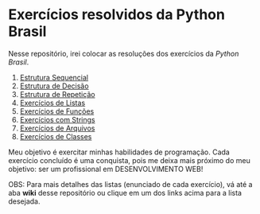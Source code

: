 # Exercícios resolvidos da Python Brasil 

Nesse repositório, irei colocar as resoluções dos exercícios da _Python Brasil_.

1. [Estrutura Sequencial](https://wiki.python.org.br/EstruturaSequencial)
2. [Estrutura de Decisão](https://wiki.python.org.br/EstruturaDeDecisao)
3. [Estrutura de Repetição](https://wiki.python.org.br/EstruturaDeRepeticao)
4. [Exercícios de Listas](https://wiki.python.org.br/ExerciciosListas)
5. [Exercícios de Funções](https://wiki.python.org.br/ExerciciosFuncoes)
6. [Exercícios com Strings](https://wiki.python.org.br/ExerciciosComStrings)
7. [Exercícios de Arquivos](https://wiki.python.org.br/ExerciciosArquivos)
8. [Exercícios de Classes](https://wiki.python.org.br/ExerciciosClasses)

Meu objetivo é exercitar minhas habilidades de programação. Cada exercício concluído é uma conquista, pois me deixa mais próximo do meu objetivo: ser um profissional em DESENVOLVIMENTO WEB!

OBS: Para mais detalhes das listas (enunciado de cada exercício), vá até a aba **wiki** desse repositório ou clique em um dos links acima para a lista desejada.

